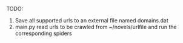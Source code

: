 TODO:

1. Save all supported urls to an external file named domains.dat
2. main.py read urls to be crawled from ~/novels/urlfile and run the corresponding spiders
